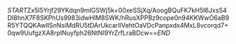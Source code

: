 $START$Zx5l5Yrjf29YKdqn9mlGSWj5k+00xeSSjXq/AoogBQuFK7kH5l6JxsS4DI8hnX7F8SKPhUs9983idwHlM8SWK/hRusXPPBz9cope0n94KKWwO6aB9R5YTQQKAwIlSnNsiMdRU5tDArUkcarIlVehtOaVDcPanpxdx4MxL8vcorqd7+0qw9UufgzXA8rpINuyfph26NtNI9YrZrfLraBDcw==$END$